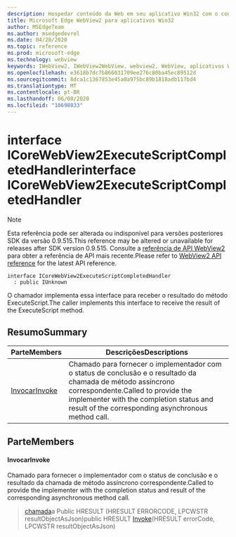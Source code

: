 ```yaml
---
description: Hospedar conteúdo da Web em seu aplicativo Win32 com o controle WebView2 do Microsoft Edge
title: Microsoft Edge WebView2 para aplicativos Win32
author: MSEdgeTeam
ms.author: msedgedevrel
ms.date: 04/28/2020
ms.topic: reference
ms.prod: microsoft-edge
ms.technology: webview
keywords: IWebView2, IWebView2WebView, webview2, WebView, aplicativos Win32, Win32, Edge, ICoreWebView2, ICoreWebView2Controller, controle do navegador, HTML Edge
ms.openlocfilehash: e3618b7dc7b866031709ee276c80ba45ec89512d
ms.sourcegitcommit: 8dca1c1367853e45a0a975bc89b1818adb117bd4
ms.translationtype: MT
ms.contentlocale: pt-BR
ms.lasthandoff: 06/08/2020
ms.locfileid: "10698033"
---
```

# <span data-ttu-id="88c73-104">interface ICoreWebView2ExecuteScriptCompletedHandler</span><span class="sxs-lookup"><span data-stu-id="88c73-104">interface ICoreWebView2ExecuteScriptCompletedHandler</span></span> 

> [!NOTE]
> <span data-ttu-id="88c73-105">Esta referência pode ser alterada ou indisponível para versões posteriores SDK da versão 0.9.515.</span><span class="sxs-lookup"><span data-stu-id="88c73-105">This reference may be altered or unavailable for releases after SDK version 0.9.515.</span></span> <span data-ttu-id="88c73-106">Consulte a [referência de API WebView2](../../../webview2-api-reference.md) para obter a referência de API mais recente.</span><span class="sxs-lookup"><span data-stu-id="88c73-106">Please refer to [WebView2 API reference](../../../webview2-api-reference.md) for the latest API reference.</span></span>

```
interface ICoreWebView2ExecuteScriptCompletedHandler
  : public IUnknown
```

<span data-ttu-id="88c73-107">O chamador implementa essa interface para receber o resultado do método ExecuteScript.</span><span class="sxs-lookup"><span data-stu-id="88c73-107">The caller implements this interface to receive the result of the ExecuteScript method.</span></span>

## <span data-ttu-id="88c73-108">Resumo</span><span class="sxs-lookup"><span data-stu-id="88c73-108">Summary</span></span>

 <span data-ttu-id="88c73-109">Parte</span><span class="sxs-lookup"><span data-stu-id="88c73-109">Members</span></span>                        | <span data-ttu-id="88c73-110">Descrições</span><span class="sxs-lookup"><span data-stu-id="88c73-110">Descriptions</span></span>
--------------------------------|---------------------------------------------
[<span data-ttu-id="88c73-111">Invocar</span><span class="sxs-lookup"><span data-stu-id="88c73-111">Invoke</span></span>](#invoke) | <span data-ttu-id="88c73-112">Chamado para fornecer o implementador com o status de conclusão e o resultado da chamada de método assíncrono correspondente.</span><span class="sxs-lookup"><span data-stu-id="88c73-112">Called to provide the implementer with the completion status and result of the corresponding asynchronous method call.</span></span>

## <span data-ttu-id="88c73-113">Parte</span><span class="sxs-lookup"><span data-stu-id="88c73-113">Members</span></span>

#### <span data-ttu-id="88c73-114">Invocar</span><span class="sxs-lookup"><span data-stu-id="88c73-114">Invoke</span></span> 

<span data-ttu-id="88c73-115">Chamado para fornecer o implementador com o status de conclusão e o resultado da chamada de método assíncrono correspondente.</span><span class="sxs-lookup"><span data-stu-id="88c73-115">Called to provide the implementer with the completion status and result of the corresponding asynchronous method call.</span></span>

> <span data-ttu-id="88c73-116">[chamada](#invoke)a Public HRESULT (HRESULT ERRORCODE, LPCWSTR resultObjectAsJson)</span><span class="sxs-lookup"><span data-stu-id="88c73-116">public HRESULT [Invoke](#invoke)(HRESULT errorCode, LPCWSTR resultObjectAsJson)</span></span>

